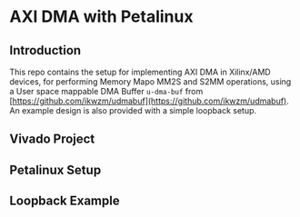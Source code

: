 # AXI DMA with Petalinux 

## Introduction
This repo contains the setup for implementing AXI DMA in Xilinx/AMD devices, for performing Memory Mapo MM2S and S2MM operations, using a User space mappable DMA Buffer ```u-dma-buf``` from [https://github.com/ikwzm/udmabuf](https://github.com/ikwzm/udmabuf). An example design is also provided with a simple loopback setup.

## Vivado Project

## Petalinux Setup

## Loopback Example
